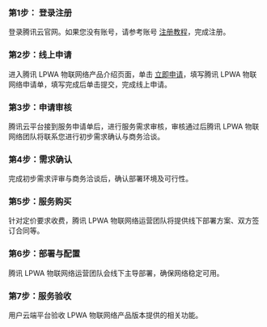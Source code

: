 ### 第1步： 登录注册
登录腾讯云官网。如果您没有账号，请参考账号 [注册教程](https://cloud.tencent.com/document/product/378/17985)，完成注册。

### 第2步：线上申请
进入腾讯 LPWA 物联网络产品介绍页面，单击 [立即申请](https://cloud.tencent.com/apply/p/h0ud3hfj3hr)，填写腾讯 LPWA 物联网络申请单，填写完成后单击提交，完成线上申请。

### 第3步：申请审核
腾讯云平台接到服务申请单后，进行服务需求审核，审核通过后腾讯 LPWA 物联网络团队将联系您进行初步需求确认与商务洽谈。

### 第4步：需求确认
完成初步需求评审与商务洽谈后，确认部署环境及可行性。

### 第5步：服务购买
针对定价要求收费，腾讯 LPWA 物联网络运营团队将提供线下部署方案、双方签订合同等。

### 第6步：部署与配置
腾讯 LPWA 物联网络运营团队会线下主导部署，确保网络稳定可用。

### 第7步：服务验收
用户云端平台验收 LPWA 物联网络产品版本提供的相关功能。




